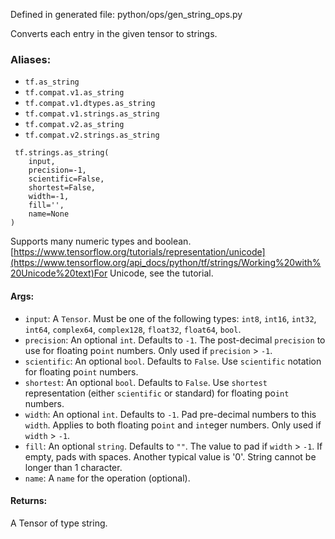 
Defined in generated file: python/ops/gen_string_ops.py

Converts each entry in the given tensor to strings.
### Aliases:
- `tf.as_string`
- `tf.compat.v1.as_string`
- `tf.compat.v1.dtypes.as_string`
- `tf.compat.v1.strings.as_string`
- `tf.compat.v2.as_string`
- `tf.compat.v2.strings.as_string`

```
 tf.strings.as_string(
    input,
    precision=-1,
    scientific=False,
    shortest=False,
    width=-1,
    fill='',
    name=None
)
```

Supports many numeric types and boolean.
[https://www.tensorflow.org/tutorials/representation/unicode](https://www.tensorflow.org/api_docs/python/tf/strings/Working%20with%20Unicode%20text)For Unicode, see the  tutorial.

#### Args:
- `input`: A `Tensor`. Must be one of the following types: `int8`, `int16`, `int32`, `int64`, `complex64`, `complex128`, `float32`, `float64`, `bool`.
- `precision`: An optional `int`. Defaults to `-1`. The post-decimal `precision` to use for floating po`int` numbers. Only used if `precision` > `-1`.
- `scientific`: An optional `bool`. Defaults to `False`. Use `scientific` notation for floating po`int` numbers.
- `shortest`: An optional `bool`. Defaults to `False`. Use `shortest` representation (either `scientific` or standard) for floating po`int` numbers.
- `width`: An optional `int`. Defaults to `-1`. Pad pre-decimal numbers to this `width`. Applies to both floating po`int` and `int`eger numbers. Only used if `width` > `-1`.
- `fill`: An optional `string`. Defaults to `""`. The value to pad if `width` > `-1`. If empty, pads with spaces. Another typical value is '0'. String cannot be longer than 1 character.
- `name`: A `name` for the operation (optional).
#### Returns:

A Tensor of type string.

